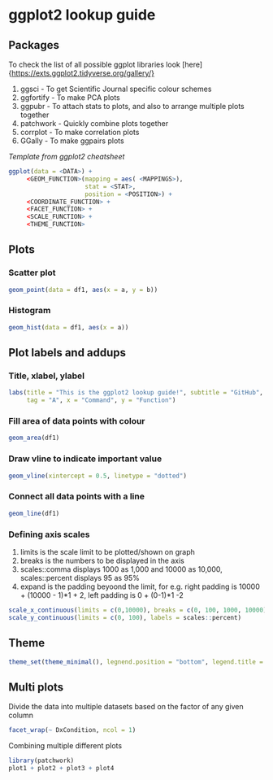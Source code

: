 # ggplot2 lookup guide

## Packages

To check the list of all possible ggplot libraries look [here]{https://exts.ggplot2.tidyverse.org/gallery/} 
<ol>
     <li>ggsci - To get Scientific Journal specific colour schemes</li>
     <li>ggfortify - To make PCA plots</li>
     <li>ggpubr - To attach stats to plots, and also to arrange multiple plots together</li>
     <li>patchwork - Quickly combine plots together</li>
     <li>corrplot - To make correlation plots</li>
     <li>GGally - To make ggpairs plots</li>
</ol>
            
*Template from ggplot2 cheatsheet*

```r
ggplot(data = <DATA>) +
     <GEOM_FUNCTION>(mapping = aes( <MAPPINGS>),
                     stat = <STAT>,
                     position = <POSITION>) +
     <COORDINATE_FUNCTION> +
     <FACET_FUNCTION> +
     <SCALE_FUNCTION> +
     <THEME_FUNCTION>
```

## Plots

### Scatter plot
```r
geom_point(data = df1, aes(x = a, y = b))
```

### Histogram
```r
geom_hist(data = df1, aes(x = a))
```

## Plot labels and addups

### Title, xlabel, ylabel
```r
labs(title = "This is the ggplot2 lookup guide!", subtitle = "GitHub", caption = "Source: ggplot2",
     tag = "A", x = "Command", y = "Function") 
```

### Fill area of data points with colour
```r
geom_area(df1)
```

### Draw vline to indicate important value
```r
geom_vline(xintercept = 0.5, linetype = "dotted")
```

### Connect all data points with a line
```r
geom_line(df1)
```

### Defining axis scales
1. limits is the scale limit to be plotted/shown on graph
2. breaks is the numbers to be displayed in the axis
3. scales::comma displays 1000 as 1,000 and 10000 as 10,000, scales::percent displays 95 as 95%
4. expand is the padding beyoond the limit, for e.g. right padding is 10000 + (10000 - 1)*1 + 2,
   left padding is 0 + (0-1)*1 -2
```r
scale_x_continuous(limits = c(0,10000), breaks = c(0, 100, 1000, 10000), labels = scales::comma, expand = (1, 2)) +
scale_y_continuous(limits = c(0, 100), labels = scales::percent)
```

## Theme
```r
theme_set(theme_minimal(), legnend.position = "bottom", legend.title = "Tutorial")
```
## Multi plots
Divide the data into multiple datasets based on the factor of any given column
```r
facet_wrap(~ DxCondition, ncol = 1)
```

Combining multiple different plots
```r
library(patchwork)
plot1 + plot2 + plot3 + plot4
```
